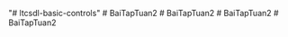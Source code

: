 "# ltcsdl-basic-controls" 
#   B a i T a p T u a n 2  
 #   B a i T a p T u a n 2  
 #   B a i T a p T u a n 2  
 # BaiTapTuan2
